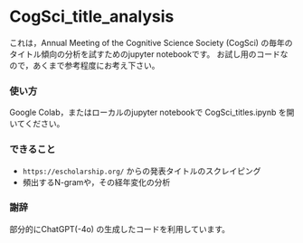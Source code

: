 # CogSci_title_analysis
これは，Annual Meeting of the Cognitive Science Society (CogSci) の毎年のタイトル傾向の分析を試すためのjupyter notebookです。
お試し用のコードなので，あくまで参考程度にお考え下さい。

### 使い方
Google Colab，またはローカルのjupyter notebookで CogSci_titles.ipynb を開いてください。

### できること
- `https://escholarship.org/` からの発表タイトルのスクレイピング
- 頻出するN-gramや，その経年変化の分析

### 謝辞
部分的にChatGPT(-4o) の生成したコードを利用しています。